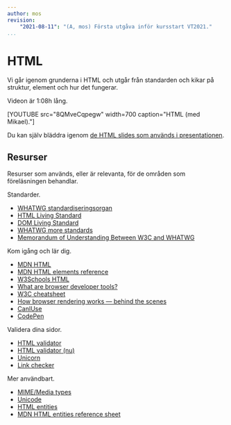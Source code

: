 ```yaml
---
author: mos
revision:
    "2021-08-11": "(A, mos) Första utgåva inför kursstart VT2021."
...
```

HTML
====================

Vi går igenom grunderna i HTML och utgår från standarden och kikar på struktur, element och hur det fungerar.

Videon är 1:08h lång.

[YOUTUBE src="8QMveCqpegw" width=700 caption="HTML (med Mikael)."]

Du kan själv bläddra igenom [de HTML slides som används i presentationen](https://dbwebb-se.github.io/webtec/lecture/L02-html/slide.html).



Resurser
------------------------

Resurser som används, eller är relevanta, för de områden som föreläsningen behandlar.

Standarder.

* [WHATWG standardiseringsorgan](https://whatwg.org/)
* [HTML Living Standard](https://html.spec.whatwg.org/)
* [DOM Living Standard](https://dom.spec.whatwg.org/)
* [WHATWG more standards](https://spec.whatwg.org/)
* [Memorandum of Understanding Between W3C and WHATWG](https://www.w3.org/2019/04/WHATWG-W3C-MOU.html)

Kom igång och lär dig.

* [MDN HTML](https://developer.mozilla.org/en-US/docs/Web/HTML)
* [MDN HTML elements reference](https://developer.mozilla.org/en-US/docs/Web/HTML/Element)
* [W3Schools HTML](https://www.w3schools.com/html/)
* [What are browser developer tools?](https://developer.mozilla.org/en-US/docs/Learn/Common_questions/What_are_browser_developer_tools)
* [W3C cheatsheet](https://www.w3.org/2009/cheatsheet/)
* [How browser rendering works — behind the scenes](https://blog.logrocket.com/how-browser-rendering-works-behind-scenes/)
* [CanIUse](https://caniuse.com/)
* [CodePen](https://codepen.io/)

Validera dina sidor.

* [HTML validator](https://validator.w3.org/)
* [HTML validator (nu)](https://validator.w3.org/nu/)
* [Unicorn](https://validator.w3.org/unicorn/)
* [Link checker](https://validator.w3.org/checklink)

Mer användbart.

* [MIME/Media types](https://en.wikipedia.org/wiki/Media_type)
* [Unicode](https://en.wikipedia.org/wiki/Unicode)
* [HTML entities](https://en.wikipedia.org/wiki/List_of_XML_and_HTML_character_entity_references)
* [MDN HTML entities reference sheet](https://dev.w3.org/html5/html-author/charref)
